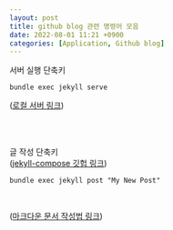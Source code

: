 ```yaml
---
layout: post
title: github blog 관련 명령어 모음
date: 2022-08-01 11:21 +0900
categories: [Application, Github blog]
---
```


서버 실행 단축키
```
bundle exec jekyll serve
```
([로컬 서버 링크](http://localhost:4000/))

<br/><br/>

글 작성 단축키  
([jekyll-compose 깃헙 링크](https://github.com/jekyll/jekyll-compose))
```
bundle exec jekyll post "My New Post"
```
  
<br/>

([마크다운 문서 작성법 링크](https://velog.io/@yuuuye/velog-%EB%A7%88%ED%81%AC%EB%8B%A4%EC%9A%B4MarkDown-%EC%9E%91%EC%84%B1%EB%B2%95#h2-1))